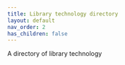```yaml
---
title: Library technology directory
layout: default
nav_order: 2
has_children: false
---
```


A directory of library technology


